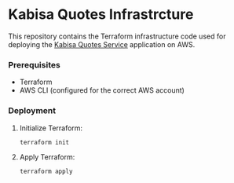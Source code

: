# Kabisa Quotes Infrastrcture

This repository contains the Terraform infrastructure code used for deploying
the [Kabisa Quotes Service](https://github.com/Laugslander/kabisa-quotes-service) application on AWS.

### Prerequisites

- Terraform
- AWS CLI (configured for the correct AWS account)

### Deployment

1. Initialize Terraform:
   ```
   terraform init
   ```

2. Apply Terraform:
   ```
   terraform apply
   ```
